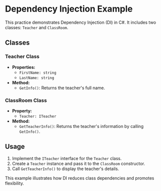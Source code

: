 # Dependency Injection Example

This practice demonstrates Dependency Injection (DI) in C#. It includes two classes: `Teacher` and `ClassRoom`.

## Classes

### Teacher Class
- **Properties:**
  - `FirstName: string`
  - `LastName: string`
- **Method:**
  - `GetInfo()`: Returns the teacher's full name.

### ClassRoom Class
- **Property:**
  - `Teacher: ITeacher`
- **Method:**
  - `GetTeacherInfo()`: Returns the teacher's information by calling `GetInfo()`.

## Usage

1. Implement the `ITeacher` interface for the `Teacher` class.
2. Create a `Teacher` instance and pass it to the `ClassRoom` constructor.
3. Call `GetTeacherInfo()` to display the teacher's details.

This example illustrates how DI reduces class dependencies and promotes flexibility.
